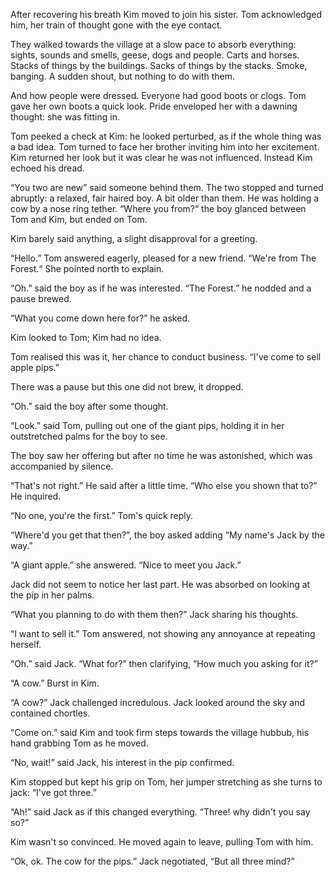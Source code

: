 After recovering his breath Kim moved to join his sister. Tom acknowledged him, her train of thought gone with the eye contact.

They walked towards the village at a slow pace to absorb everything: sights, sounds and smells, geese, dogs and people. Carts and horses. Stacks of things by the buildings. Sacks of things by the stacks. Smoke, banging. A sudden shout, but nothing to do with them.

And how people were dressed. Everyone had good boots or clogs. Tom gave her own boots a quick look. Pride enveloped her with a dawning thought: she was fitting in.

Tom peeked a check at Kim: he looked perturbed, as if the whole thing was a bad idea. Tom turned to face her brother inviting him into her excitement. Kim returned her look but it was clear he was not influenced. Instead Kim echoed his dread.

“You two are new” said someone behind them. The two stopped and turned abruptly: a relaxed, fair haired boy. A bit older than them. He was holding a cow by a nose ring tether. “Where you from?“ the boy glanced between Tom and Kim, but ended on Tom.

Kim barely said anything, a slight disapproval for a greeting.

“Hello.” Tom answered eagerly, pleased for a new friend. “We're from The Forest.“ She pointed north to explain.

“Oh.” said the boy as if he was interested. “The Forest.” he nodded and a pause brewed. 

“What you come down here for?” he asked.

Kim looked to Tom; Kim had no idea.

Tom realised this was it, her chance to conduct business. “I've come to sell apple pips.”

There was a pause but this one did not brew, it dropped.

“Oh.” said the boy after some thought.

“Look.” said Tom, pulling out one of the giant pips, holding it in her outstretched palms for the boy to see.

The boy saw her offering but after no time he was astonished, which was accompanied by silence.

“That's not right.” He said after a little time. “Who else you shown that to?” He inquired.

“No one, you're the first.” Tom's quick reply.

“Where'd you get that then?”, the boy asked adding “My name's Jack by the way.”

“A giant apple.” she answered. “Nice to meet you Jack.”

Jack did not seem to notice her last part. He was absorbed on looking at the pip in her palms.

“What you planning to do with them then?” Jack sharing his thoughts.

“I want to sell it.” Tom answered, not showing any annoyance at repeating herself.

“Oh.” said Jack. “What for?” then clarifying, “How much you asking for it?”

“A cow.” Burst in Kim.

“A cow?” Jack challenged incredulous. Jack looked around the sky and contained chortles.

“Come on.” said Kim and took firm steps towards the village hubbub, his hand grabbing Tom as he moved.

“No, wait!” said Jack, his interest in the pip confirmed.

Kim stopped but kept his grip on Tom, her jumper stretching as she turns to jack: “I've got three.”

“Ah!” said Jack as if this changed everything. “Three! why didn't you say so?” 

Kim wasn't so convinced. He moved again to leave, pulling Tom with him.

“Ok, ok. The cow for the pips.” Jack negotiated, “But all three mind?”